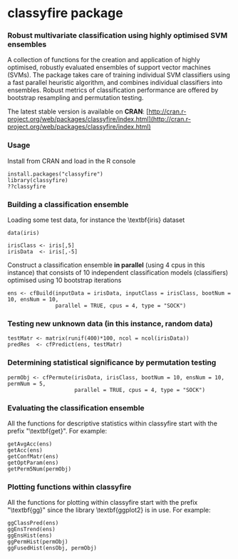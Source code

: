 classyfire package
==========

### Robust multivariate classification using highly optimised SVM ensembles

A collection of functions for the creation and application of highly optimised, robustly evaluated ensembles of support vector machines (SVMs). The package takes care of training individual SVM classifiers using a fast parallel heuristic algorithm, and combines individual classifiers into ensembles. Robust metrics of classification performance are offered by bootstrap resampling and permutation testing.

The latest stable version is available on **CRAN**: [http://cran.r-project.org/web/packages/classyfire/index.html](http://cran.r-project.org/web/packages/classyfire/index.html)


### Usage

Install from CRAN and load in the R console
```
install.packages("classyfire")
library(classyfire)
??classyfire
```

### Building a classification ensemble

Loading some test data, for instance the \textbf{iris} dataset
```
data(iris)

irisClass <- iris[,5]
irisData  <- iris[,-5]
```

Construct a classification ensemble **in parallel** (using 4 cpus in this instance) that consists of 10 independent classification models (classifiers) optimised using 10 bootstrap iterations
```
ens <- cfBuild(inputData = irisData, inputClass = irisClass, bootNum = 10, ensNum = 10,
               parallel = TRUE, cpus = 4, type = "SOCK")
```

### Testing new unknown data (in this instance, random data)

```
testMatr <- matrix(runif(400)*100, ncol = ncol(irisData))           
predRes  <- cfPredict(ens, testMatr)
```

### Determining statistical significance by permutation testing

```
permObj <- cfPermute(irisData, irisClass, bootNum = 10, ensNum = 10, permNum = 5, 
                     parallel = TRUE, cpus = 4, type = "SOCK")
```

### Evaluating the classification ensemble

All the functions for descriptive statistics within classyfire start with the prefix "\textbf{get}". For example: 

```
getAvgAcc(ens)
getAcc(ens)
getConfMatr(ens)
getOptParam(ens)
getPerm5Num(permObj)
```

### Plotting functions within classyfire

All the functions for plotting within classyfire start with the prefix "\textbf{gg}" since the library \textbf{ggplot2} is in use. For example: 

```
ggClassPred(ens)
ggEnsTrend(ens)
ggEnsHist(ens)
ggPermHist(permObj)
ggFusedHist(ensObj, permObj)
```
